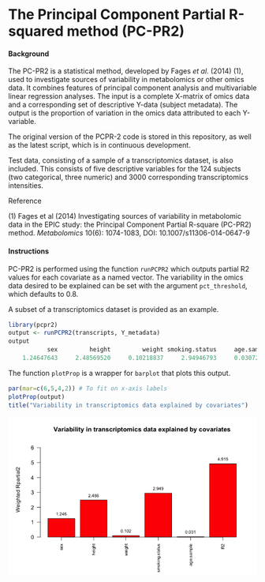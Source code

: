 # The Principal Component Partial R-squared method (PC-PR2)


#### Background

The PC-PR2 is a statistical method, developed by Fages *et al*. (2014) (1), used to investigate sources of variability in metabolomics or other omics data. It combines features of principal component analysis and multivariable linear regression analyses. The input is a complete X-matrix of omics data and a corresponding set of descriptive Y-data (subject metadata). The output is the proportion of variation in the omics data attributed to each Y-variable.

The original version of the PCPR-2 code is stored in this repository, as well as the latest script, which is in continuous development.

Test data, consisting of a sample of a transcriptomics dataset, is also included. This consists of five descriptive variables for the 124 subjects (two categorical, three numeric) and 3000 corresponding transcriptomics intensities.

Reference

(1) Fages et al (2014) Investigating sources of variability in metabolomic data in the EPIC study: the Principal Component Partial R-square (PC-PR2) method. *Metabolomics* 10(6): 1074-1083, DOI: 10.1007/s11306-014-0647-9

#### Instructions

PC-PR2 is performed using the function `runPCPR2` which outputs partial R2 values for each covariate as a named vector. The variability in the omics data desired to be explained can be set with the argument `pct_threshold`, which defaults to 0.8.

A subset of a transcriptomics dataset is provided as an example.

````r
library(pcpr2)
output <- runPCPR2(transcripts, Y_metadata)
output
           sex         height         weight smoking.status     age.sample             R2 
    1.24647643     2.48569520     0.10218837     2.94946793     0.03072886     4.91513509 
````
The function `plotProp` is a wrapper for `barplot` that plots this output.

````r
par(mar=c(6,5,4,2)) # To fit on x-axis labels
plotProp(output)
title("Variability in transcriptomics data explained by covariates")
````
<p align="center">
<img src="example_plot.png">
</p>

